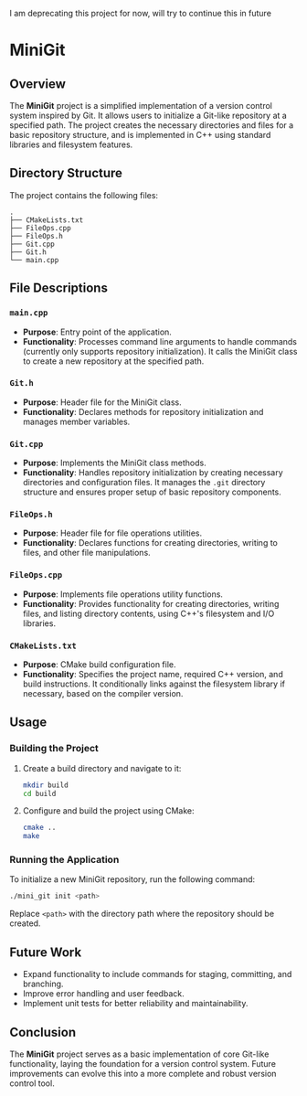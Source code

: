 I am deprecating this project for now, will try to continue this in future

# MiniGit

## Overview

The **MiniGit** project is a simplified implementation of a version control system inspired by Git. It allows users to initialize a Git-like repository at a specified path. The project creates the necessary directories and files for a basic repository structure, and is implemented in C++ using standard libraries and filesystem features.

## Directory Structure

The project contains the following files:

```
.
├── CMakeLists.txt
├── FileOps.cpp
├── FileOps.h
├── Git.cpp
├── Git.h
└── main.cpp
```

## File Descriptions

### `main.cpp`
- **Purpose**: Entry point of the application.
- **Functionality**: Processes command line arguments to handle commands (currently only supports repository initialization). It calls the MiniGit class to create a new repository at the specified path.

### `Git.h`
- **Purpose**: Header file for the MiniGit class.
- **Functionality**: Declares methods for repository initialization and manages member variables.

### `Git.cpp`
- **Purpose**: Implements the MiniGit class methods.
- **Functionality**: Handles repository initialization by creating necessary directories and configuration files. It manages the `.git` directory structure and ensures proper setup of basic repository components.

### `FileOps.h`
- **Purpose**: Header file for file operations utilities.
- **Functionality**: Declares functions for creating directories, writing to files, and other file manipulations.

### `FileOps.cpp`
- **Purpose**: Implements file operations utility functions.
- **Functionality**: Provides functionality for creating directories, writing files, and listing directory contents, using C++'s filesystem and I/O libraries.

### `CMakeLists.txt`
- **Purpose**: CMake build configuration file.
- **Functionality**: Specifies the project name, required C++ version, and build instructions. It conditionally links against the filesystem library if necessary, based on the compiler version.

## Usage

### Building the Project

1. Create a build directory and navigate to it:
   ```bash
   mkdir build
   cd build
   ```

2. Configure and build the project using CMake:
   ```bash
   cmake ..
   make
   ```

### Running the Application

To initialize a new MiniGit repository, run the following command:
```bash
./mini_git init <path>
```
Replace `<path>` with the directory path where the repository should be created.

## Future Work

- Expand functionality to include commands for staging, committing, and branching.
- Improve error handling and user feedback.
- Implement unit tests for better reliability and maintainability.

## Conclusion

The **MiniGit** project serves as a basic implementation of core Git-like functionality, laying the foundation for a version control system. Future improvements can evolve this into a more complete and robust version control tool.
